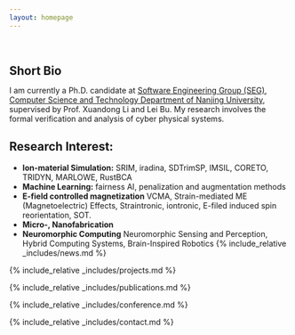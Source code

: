 ```yaml
---
layout: homepage
---
```


<h1 id="about-me"></h1>

<h2 style="margin: 60px 0px 10px;">Short Bio</h2>

I am currently a Ph.D. candidate at [Software Engineering Group (SEG)](https://seg.nju.edu.cn/), [Computer Science and Technology Department of Nanjing University](https://cs.nju.edu.cn/), supervised by Prof. Xuandong Li and Lei Bu. My research involves the formal verification and analysis of cyber physical systems.

## Research Interest:

- **Ion-material Simulation:** SRIM, iradina, SDTrimSP, IMSIL, CORETO, TRIDYN, MARLOWE, RustBCA
- **Machine Learning:** fairness AI, penalization and augmentation methods
- **E-field controlled magnetization** VCMA, Strain-mediated ME (Magnetoelectric) Effects, Straintronic, iontronic, E-filed induced spin reorientation, SOT.
- **Micro-, Nanofabrication**
- **Neuromorphic Computing** Neuromorphic Sensing and Perception, Hybrid Computing Systems, Brain-Inspired Robotics
  {% include_relative _includes/news.md %}

{% include_relative _includes/projects.md %}

{% include_relative _includes/publications.md %}

{% include_relative _includes/conference.md %}

{% include_relative _includes/contact.md %}
